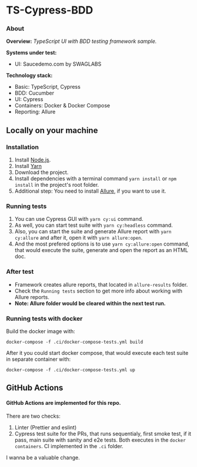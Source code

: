 # TS-Cypress-BDD

### About
**Overview:** _TypeScript UI with BDD testing framework sample._

**Systems under test:**
- UI: Saucedemo.com by SWAGLABS

**Technology stack:**
- Basic: TypeScript, Cypress
- BDD: Cucumber
- UI: Cypress
- Containers: Docker & Docker Compose
- Reporting: Allure

## Locally on your machine
### Installation
1. Install [Node.js](https://nodejs.org/en/).
2. Install [Yarn](https://classic.yarnpkg.com/lang/en/docs/install)
3. Download the project.
4. Install dependencies with a terminal command `yarn install` or `npm install` in the project's root folder.
5. Additional step: You need to install [Allure](https://github.com/allure-framework/allure2), if you want to use it.

### Running tests
1. You can use Cypress GUI with `yarn cy:ui` command.
2. As well, you can start test suite with `yarn cy:headless` command.
3. Also, you can start the suite and generate Allure report with `yarn cy:allure` and after it, open it with `yarn allure:open`.
4. And the most prefered options is to use `yarn cy:allure:open` command, that would execute the suite, generate and open the report as an HTML doc.

### After test
- Framework creates allure reports, that located in `allure-results` folder.
- Check the `Running tests` section to get more info about working with Allure reports.
- **Note: Allure folder would be cleared within the next test run.**

### Running tests with docker
Build the docker image with:
```
docker-compose -f .ci/docker-compose-tests.yml build
```
After it you could start docker compose, that would execute each test suite in separate container with:
```
docker-compose -f .ci/docker-compose-tests.yml up
```

## GitHub Actions
#### GitHub Actions are implemented for this repo. 
There are two checks:
1. Linter (Prettier and eslint) 
2. Cypress test suite for the PRs, that runs sequentialy, first smoke test, if it pass, main suite with sanity and e2e tests.
Both executes in the `docker containers`. CI implemented in the `.ci` folder.

I wanna be a valuable change.
